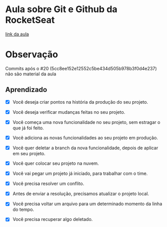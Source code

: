 # Aula sobre Git e Github da RocketSeat

[link da aula](https://www.youtube.com/watch?v=2alg7MQ6_sI&ab_channel=Rocketseat)

# Observação

Commits após o #20 (5cc8ee152e12552c5be434d505b978b3f0d4e237) não são material da aula

## Aprendizado

 - [x] Você deseja criar pontos na história da produção do seu projeto.
 - [x] Você deseja verificar mudanças feitas no seu projeto.

 - [x] Você começa uma nova funcionalidade no seu projeto, sem estragar o que já foi feito.
 - [x] Você adiciona as novas funcionalidades ao seu projeto em produção.
 - [x] Você quer deletar a branch da nova funcionalidade, depois de aplicar em seu projeto.

 - [x] Você quer colocar seu projeto na nuvem.

 - [x] Você vai pegar um projeto já iniciado, para trabalhar com o time.
 - [x] Você precisa resolver um conflito.
 - [x] Antes de enviar a resolução, precisamos atualizar o projeto local.

 - [x] Você precisa voltar um arquivo para um determinado momento da linha do tempo.
 - [x] Você precisa recuperar algo deletado.
